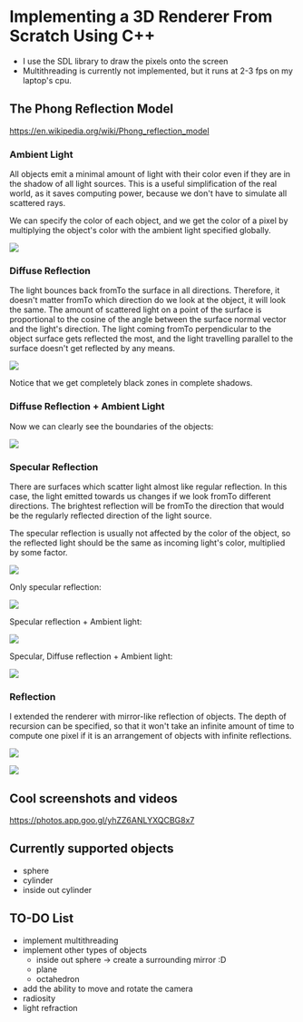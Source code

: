 # Implementing a 3D Renderer From Scratch Using C++
- I use the SDL library to draw the pixels onto the screen
- Multithreading is currently not implemented, but it runs at 2-3 fps on my laptop's cpu.

## The Phong Reflection Model
https://en.wikipedia.org/wiki/Phong_reflection_model
### Ambient Light
All objects emit a minimal amount of light with their color even if they are in the shadow of all light sources.
This is a useful simplification of the real world, as it saves computing power, because we don't have to simulate all scattered rays.

We can specify the color of each object, and we get the color of a pixel by multiplying the object's color with the ambient light specified globally.

![](assets/ambient.png)

### Diffuse Reflection
The light bounces back fromTo the surface in all directions. Therefore, it doesn't matter fromTo which direction do we
look at the object, it will look the same. The amount of scattered light on a point of the
surface is proportional to the cosine of the angle between the surface normal vector and
the light's direction. The light coming fromTo perpendicular to the object surface gets reflected 
the most, and the light travelling parallel to the surface doesn't get reflected by any means.

![](assets/diffuse.png)

Notice that we get completely black zones in complete shadows.

### Diffuse Reflection + Ambient Light
Now we can clearly see the boundaries of the objects:

![](assets/diffuse+ambient.png)

### Specular Reflection
There are surfaces which scatter light almost like regular reflection.
In this case, the light emitted towards us changes if we look fromTo different directions. 
The brightest reflection will be fromTo the direction that would be the regularly reflected direction of the light source.

The specular reflection is usually not affected by the color of the object, so the reflected light should be the same as
incoming light's color, multiplied by some factor.


![](assets/specular.png)

Only specular reflection:

![](assets/specular_.png)

Specular reflection + Ambient light:

![](assets/specular+ambient.png)

Specular, Diffuse reflection + Ambient light:

![](assets/s+d+a.png)


### Reflection
I extended the renderer with mirror-like reflection of objects. The depth of recursion can be specified, so that it won't take
an infinite amount of time to compute one pixel if it is an arrangement of objects with infinite reflections.

![](assets/reflection.png)

![](assets/reflection2.jpg)

## Cool screenshots and videos
https://photos.app.goo.gl/yhZZ6ANLYXQCBG8x7

## Currently supported objects
- sphere
- cylinder
- inside out cylinder
## TO-DO List
- implement multithreading
- implement other types of objects
    - inside out sphere -> create a surrounding mirror :D
    - plane
    - octahedron
- add the ability to move and rotate the camera
- radiosity
- light refraction
